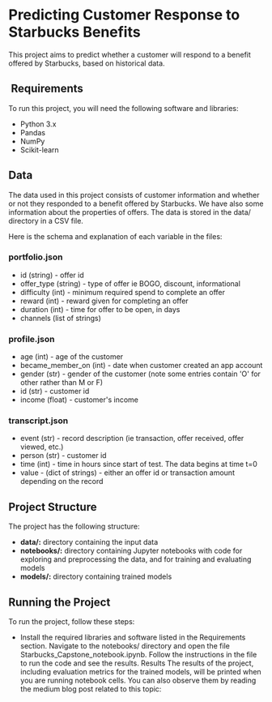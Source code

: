 # Predicting Customer Response to Starbucks Benefits

This project aims to predict whether a customer will respond to a benefit offered by Starbucks, based on historical data.

##  Requirements
To run this project, you will need the following software and libraries:

- Python 3.x
- Pandas
- NumPy
- Scikit-learn

## Data

The data used in this project consists of customer information and whether or not they responded to a benefit offered by Starbucks. We have also some information about the properties of offers. The data is stored in the data/ directory in a CSV file.

Here is the schema and explanation of each variable in the files:

### **portfolio.json**

- id (string) - offer id
- offer_type (string) - type of offer ie BOGO, discount, informational
- difficulty (int) - minimum required spend to complete an offer
- reward (int) - reward given for completing an offer
- duration (int) - time for offer to be open, in days
- channels (list of strings)

### **profile.json**

- age (int) - age of the customer
- became_member_on (int) - date when customer created an app account
- gender (str) - gender of the customer (note some entries contain 'O' for other rather than M or F)
- id (str) - customer id
- income (float) - customer's income

### **transcript.json**

- event (str) - record description (ie transaction, offer received, offer viewed, etc.)
- person (str) - customer id
- time (int) - time in hours since start of test. The data begins at time t=0
- value - (dict of strings) - either an offer id or transaction amount depending on the record


## Project Structure
The project has the following structure:

- **data/:** directory containing the input data
- **notebooks/:** directory containing Jupyter notebooks with code for exploring and preprocessing the data, and for training and evaluating models
- **models/:** directory containing trained models

## Running the Project
To run the project, follow these steps:

- Install the required libraries and software listed in the Requirements section.
Navigate to the notebooks/ directory and open the file Starbucks_Capstone_notebook.ipynb.
Follow the instructions in the file to run the code and see the results.
Results
The results of the project, including evaluation metrics for the trained models, will be printed when you are running notebook cells. You can also observe them by reading the medium blog post related to this topic:

